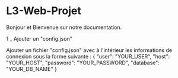 # L3-Web-Projet

Bonjour et Bienvenue sur notre documentation.

1 _ Ajouter un "config.json"
  
  Ajouter un fichier "config.json" avec à l'intérieur les informations de connexion sous la forme suivante :
  {
    "user": "YOUR_USER",
    "host": "YOUR_HOST",
    "password": "YOUR_PASSWORD",
    "database": "YOUR_DB_NAME"
   }
    
